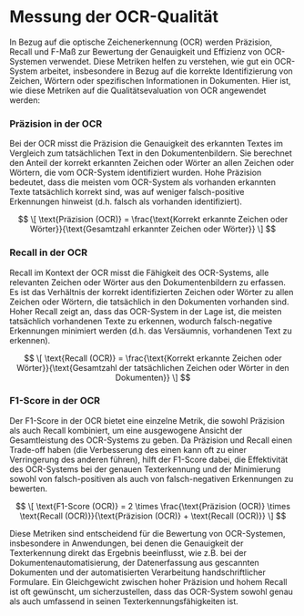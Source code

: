 # Messung der OCR-Qualität

In Bezug auf die optische Zeichenerkennung (OCR) werden Präzision, Recall und F-Maß zur Bewertung der Genauigkeit und Effizienz von OCR-Systemen verwendet. Diese Metriken helfen zu verstehen, wie gut ein OCR-System arbeitet, insbesondere in Bezug auf die korrekte Identifizierung von Zeichen, Wörtern oder spezifischen Informationen in Dokumenten. Hier ist, wie diese Metriken auf die Qualitätsevaluation von OCR angewendet werden:

### Präzision in der OCR
Bei der OCR misst die Präzision die Genauigkeit des erkannten Textes im Vergleich zum tatsächlichen Text in den Dokumentenbildern. Sie berechnet den Anteil der korrekt erkannten Zeichen oder Wörter an allen Zeichen oder Wörtern, die vom OCR-System identifiziert wurden. Hohe Präzision bedeutet, dass die meisten vom OCR-System als vorhanden erkannten Texte tatsächlich korrekt sind, was auf weniger falsch-positive Erkennungen hinweist (d.h. falsch als vorhanden identifiziert).

$$
\[ \text{Präzision (OCR)} = \frac{\text{Korrekt erkannte Zeichen oder Wörter}}{\text{Gesamtzahl erkannter Zeichen oder Wörter}} \]
$$

### Recall in der OCR
Recall im Kontext der OCR misst die Fähigkeit des OCR-Systems, alle relevanten Zeichen oder Wörter aus den Dokumentenbildern zu erfassen. Es ist das Verhältnis der korrekt identifizierten Zeichen oder Wörter zu allen Zeichen oder Wörtern, die tatsächlich in den Dokumenten vorhanden sind. Hoher Recall zeigt an, dass das OCR-System in der Lage ist, die meisten tatsächlich vorhandenen Texte zu erkennen, wodurch falsch-negative Erkennungen minimiert werden (d.h. das Versäumnis, vorhandenen Text zu erkennen).

$$
\[ \text{Recall (OCR)} = \frac{\text{Korrekt erkannte Zeichen oder Wörter}}{\text{Gesamtzahl der tatsächlichen Zeichen oder Wörter in den Dokumenten}} \]
$$

### F1-Score in der OCR
Der F1-Score in der OCR bietet eine einzelne Metrik, die sowohl Präzision als auch Recall kombiniert, um eine ausgewogene Ansicht der Gesamtleistung des OCR-Systems zu geben. Da Präzision und Recall einen Trade-off haben (die Verbesserung des einen kann oft zu einer Verringerung des anderen führen), hilft der F1-Score dabei, die Effektivität des OCR-Systems bei der genauen Texterkennung und der Minimierung sowohl von falsch-positiven als auch von falsch-negativen Erkennungen zu bewerten.

$$
\[ \text{F1-Score (OCR)} = 2 \times \frac{\text{Präzision (OCR)} \times \text{Recall (OCR)}}{\text{Präzision (OCR)} + \text{Recall (OCR)}} \]
$$

Diese Metriken sind entscheidend für die Bewertung von OCR-Systemen, insbesondere in Anwendungen, bei denen die Genauigkeit der Texterkennung direkt das Ergebnis beeinflusst, wie z.B. bei der Dokumentenautomatisierung, der Datenerfassung aus gescannten Dokumenten und der automatisierten Verarbeitung handschriftlicher Formulare. Ein Gleichgewicht zwischen hoher Präzision und hohem Recall ist oft gewünscht, um sicherzustellen, dass das OCR-System sowohl genau als auch umfassend in seinen Texterkennungsfähigkeiten ist.